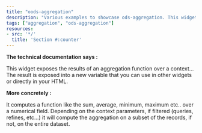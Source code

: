```yaml
---
title: "oods-aggregation"
description: "Various examples to showcase ods-aggregation. This widget exposes the results of an aggregation (sum, average, minimum, maximum etc...) function."
tags: ["aggregation", "ods-aggregation"]
resources:
- src: '*/'
  title: 'Section #:counter'
---
```


**The technical documentation says :**

This widget exposes the results of an aggregation function over a context... The result is exposed into a new variable that you can use in other widgets or directly in your HTML.

**More concretely :**

It computes a function like the sum, average, minimum, maximum etc.. over a numerical field. Depending on the context parameters, if filtered (queries, refines, etc...) it will compute the aggregation on a subset of the records, if not, on the entire dataset.
